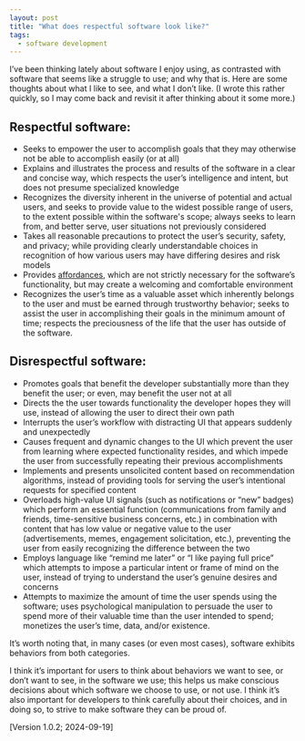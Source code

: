 ```yaml
---
layout: post
title: "What does respectful software look like?"
tags:
  - software development
---
```

I’ve been thinking lately about software I enjoy using, as contrasted with software that seems like a struggle to use; and why that is. Here are some thoughts about what I like to see, and what I don’t like. (I wrote this rather quickly, so I may come back and revisit it after thinking about it some more.)

## Respectful software:

- Seeks to empower the user to accomplish goals that they may otherwise not be able to accomplish easily (or at all)
- Explains and illustrates the process and results of the software in a clear and concise way, which respects the user’s intelligence and intent, but does not presume specialized knowledge
- Recognizes the diversity inherent in the universe of potential and actual users, and seeks to provide value to the widest possible range of users, to the extent possible within the software's scope; always seeks to learn from, and better serve, user situations not previously considered
- Takes all reasonable precautions to protect the user’s security, safety, and privacy; while providing clearly understandable choices in recognition of how various users may have differing desires and risk models
- Provides [affordances][1], which are not strictly necessary for the software’s functionality, but may create a welcoming and comfortable environment
- Recognizes the user’s time as a valuable asset which inherently belongs to the user and must be earned through trustworthy behavior; seeks to assist the user in accomplishing their goals in the minimum amount of time; respects the preciousness of the life that the user has outside of the software.

## Disrespectful software:

- Promotes goals that benefit the developer substantially more than they benefit the user; or even, may benefit the user not at all
- Directs the the user towards functionality the developer hopes they will use, instead of allowing the user to direct their own path
- Interrupts the user’s workflow with distracting UI that appears suddenly and unexpectedly
- Causes frequent and dynamic changes to the UI which prevent the user from learning where expected functionality resides, and which impede the user from successfully repeating their previous accomplishments
- Implements and presents unsolicited content based on recommendation algorithms, instead of providing tools for serving the user’s intentional requests for specified content
- Overloads high-value UI signals (such as notifications or “new” badges) which perform an essential function (communications from family and friends, time-sensitive business concerns, etc.) in combination with content that has low value or negative value to the user (advertisements, memes, engagement solicitation, etc.), preventing the user from easily recognizing the difference between the two
- Employs language like “remind me later” or “I like paying full price” which attempts to impose a particular intent or frame of mind on the user, instead of trying to understand the user’s genuine desires and concerns
- Attempts to maximize the amount of time the user spends using the software; uses psychological manipulation to persuade the user to spend more of their valuable time than the user intended to spend; monetizes the user’s time, data, and/or existence.

It’s worth noting that, in many cases (or even most cases), software exhibits behaviors from both categories.

I think it’s important for users to think about behaviors we want to see, or don’t want to see, in the software we use; this helps us make conscious decisions about which software we choose to use, or not use. I think it’s also important for developers to think carefully about their choices, and in doing so, to strive to make software they can be proud of.

[Version 1.0.2; 2024-09-19]

[1]: https://en.wikipedia.org/wiki/Affordance
